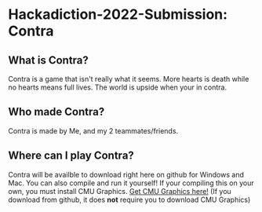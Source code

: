 # Hackadiction-2022-Submission: Contra

## What is Contra?
Contra is a game that isn't really what it seems. More hearts is death while no hearts means full lives. The world is upside when your in contra.

## Who made Contra?
Contra is made by Me, and my 2 teammates/friends.

## Where can I play Contra?
Contra will be availble to download right here on github for Windows and Mac.
You can also compile and run it yourself!
If your compiling this on your own, you must install CMU Graphics. [Get CMU Graphics here!](https://academy.cs.cmu.edu/desktop) (If you download from github, it does **not** require you to download CMU Graphics)
